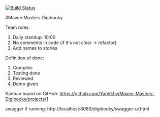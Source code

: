 [![Build Status](https://travis-ci.com/YanVkhv/Maven-Masters-Digibooky.svg?branch=master)](https://travis-ci.com/YanVkhv/Maven-Masters-Digibooky)

#Maven Masters Digibooky

Team rules:
1. Daily standup: 10:00
2. No comments in code (if it's not clear -> refactor)
3. Add names to stories

Definition of done:
1. Compiles
2. Testing done
3. Reviewed
4. Demo given

Kanban board on GitHub:
https://github.com/YanVkhv/Maven-Masters-Digibooky/projects/1

swagger if running:
http://localhost:8080/digibooky/swagger-ui.html
